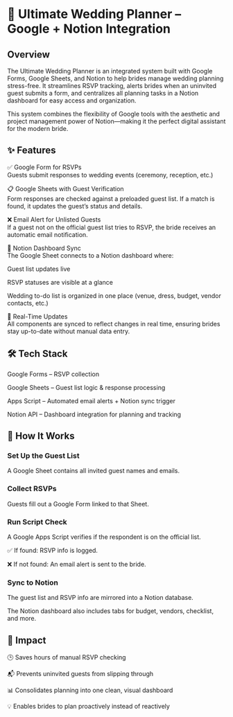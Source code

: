 # 💍 Ultimate Wedding Planner – Google + Notion Integration
## Overview
The Ultimate Wedding Planner is an integrated system built with Google Forms, Google Sheets, and Notion to help brides manage wedding planning stress-free. It streamlines RSVP tracking, alerts brides when an uninvited guest submits a form, and centralizes all planning tasks in a Notion dashboard for easy access and organization. <br>

This system combines the flexibility of Google tools with the aesthetic and project management power of Notion—making it the perfect digital assistant for the modern bride.

## ✨ Features
✅ Google Form for RSVPs<br>
Guests submit responses to wedding events (ceremony, reception, etc.)<br>

📋 Google Sheets with Guest Verification<br>
Form responses are checked against a preloaded guest list. If a match is found, it updates the guest’s status and details.<br>

❌ Email Alert for Unlisted Guests<br>
If a guest not on the official guest list tries to RSVP, the bride receives an automatic email notification.<br>

🧠 Notion Dashboard Sync<br>
The Google Sheet connects to a Notion dashboard where:<br>

Guest list updates live<br>

RSVP statuses are visible at a glance<br>

Wedding to-do list is organized in one place (venue, dress, budget, vendor contacts, etc.)<br>

🔁 Real-Time Updates<br>
All components are synced to reflect changes in real time, ensuring brides stay up-to-date without manual data entry.<br>

## 🛠 Tech Stack
Google Forms – RSVP collection<br>

Google Sheets – Guest list logic & response processing<br>

Apps Script – Automated email alerts + Notion sync trigger<br>

Notion API – Dashboard integration for planning and tracking<br>

## 📌 How It Works
### Set Up the Guest List

A Google Sheet contains all invited guest names and emails.<br>

### Collect RSVPs

Guests fill out a Google Form linked to that Sheet.<br>

### Run Script Check

A Google Apps Script verifies if the respondent is on the official list.<br>

✅ If found: RSVP info is logged.<br>

❌ If not found: An email alert is sent to the bride.<br>

### Sync to Notion

The guest list and RSVP info are mirrored into a Notion database.<br>

The Notion dashboard also includes tabs for budget, vendors, checklist, and more.<br>

## 🚀 Impact
🕒 Saves hours of manual RSVP checking<br>

📬 Prevents uninvited guests from slipping through<br>

📊 Consolidates planning into one clean, visual dashboard<br>

💡 Enables brides to plan proactively instead of reactively<br>
